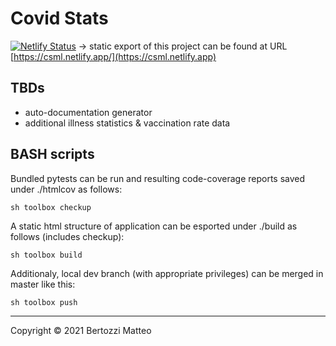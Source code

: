 Covid Stats
===========

[![Netlify Status](https://api.netlify.com/api/v1/badges/79cc5eac-276e-495e-98bd-15ed48347e64/deploy-status)](https://csml.netlify.app) -> static export of this project can be found at URL [https://csml.netlify.app/](https://csml.netlify.app)

TBDs
----

- auto-documentation generator
- additional illness statistics & vaccination rate data

BASH scripts
------------

Bundled pytests can be run and resulting code-coverage reports saved under ./htmlcov as follows:
```
sh toolbox checkup
```

A static html structure of application can be esported under ./build as follows (includes checkup):
```
sh toolbox build
```

Additionaly, local dev branch (with appropriate privileges) can be merged in master like this:
```
sh toolbox push
```

---

Copyright © 2021 Bertozzi Matteo